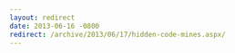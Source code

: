 ```yaml
---
layout: redirect
date: 2013-06-16 -0800
redirect: /archive/2013/06/17/hidden-code-mines.aspx/
---
```

